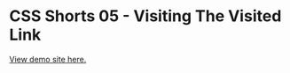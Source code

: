 # CSS Shorts 05 - Visiting The Visited Link

[View demo site here.](https://webdevtuts.github.io/css_shorts_05_visiting_the_visited_link/)
